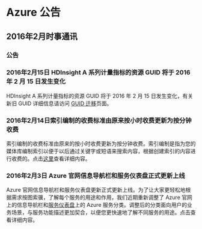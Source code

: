 <properties
	pageTitle="历史公告 2016年2月 - Microsoft Azure"
    description="历史公告 2016年2月"
    services=""
    documentationCenter=""
    authors=""
    manager=""
    editor=""
    tags=""/>

<tags ms.service="what-is-new_archives" ms.date="" wacn.date="" wacn.lang="cn"/>

# Azure 公告
## 2016年2月时事通讯

### 公告
### 2016年2月15日 HDInsight A 系列计量指标的资源 GUID 将于 2016 年 2 月 15 日发生变化
HDInsight A 系列计量指标的资源 GUID 将于 2016 年 2 月 15 日发生变化，有关新旧 GUID 详细信息请访问 [GUID 迁移](/home/support/guid-migration)页面。

### 2016年2月14日索引编制的收费标准由原来按小时收费更新为按分钟收费
索引编制的收费标准由原来的按小时收费更新为按分钟收费。索引编制是指为您的媒体库编制索引以便于以后通过关键字或短语来搜索内容，根据创建索引的内容进行收费的。点击[这里](/home/features/media-services/pricing/)查看详细内容。

### 2016年2月3日 Azure 官网信息导航栏和服务仪表盘正式更新上线
Azure 官网信息导航栏和服务仪表盘更新正式更新上线。为了让大家更轻松地根据需求按图索骥，了解每个服务的用途和作用，我们近期重新调整了 Azure 官网上的信息导航栏和[服务仪表盘](/home/support/service-dashboard/)上的 Azure 服务分类。调整后的分类面向用户的业务场景，与服务功能描述更加契合，以便您更快速地了解不同服务的用途。点击查看详细内容。
